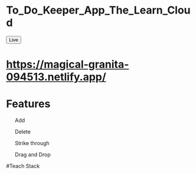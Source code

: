 # To_Do_Keeper_App_The_Learn_Cloud
<a href="https://magical-granita-094513.netlify.app/"><button>Live</button></a>
# https://magical-granita-094513.netlify.app/
# Features
<ul>Add</ul>
<ul>Delete</ul>
<ul>Strike through</ul>
<ul>Drag and Drop</ul>
#Teach Stack




